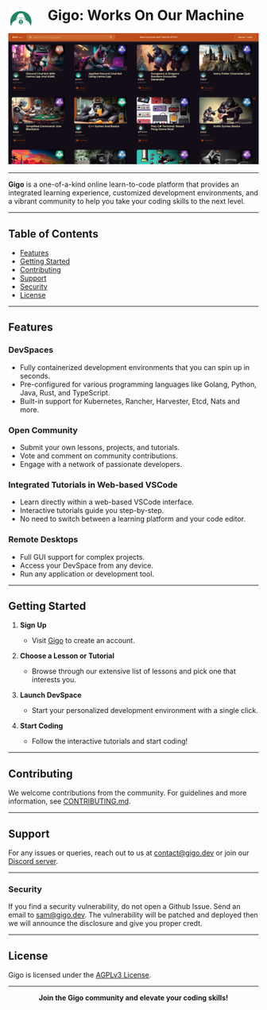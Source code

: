 <div align="center">
  <img src="images/logo.png" alt="Gigo Logo" width="50" align="left" syle="padding-bottom: 15px;"/>
  <h1>Gigo: Works On Our Machine</h1>
</div>

![Gigo Platform Preview](images/gigo-halloween-screenshot.png)

---

**Gigo** is a one-of-a-kind online learn-to-code platform that provides an integrated learning experience, customized development environments, and a vibrant community to help you take your coding skills to the next level.

---

## Table of Contents

- [Features](#features)
- [Getting Started](#getting-started)
- [Contributing](#contributing)
- [Support](#support)
- [Security](#security)
- [License](#license)

---

## Features

### DevSpaces

- Fully containerized development environments that you can spin up in seconds.
- Pre-configured for various programming languages like Golang, Python, Java, Rust, and TypeScript.
- Built-in support for Kubernetes, Rancher, Harvester, Etcd, Nats and more.

### Open Community

- Submit your own lessons, projects, and tutorials.
- Vote and comment on community contributions.
- Engage with a network of passionate developers.

### Integrated Tutorials in Web-based VSCode

- Learn directly within a web-based VSCode interface.
- Interactive tutorials guide you step-by-step.
- No need to switch between a learning platform and your code editor.

### Remote Desktops

- Full GUI support for complex projects.
- Access your DevSpace from any device.
- Run any application or development tool.

---

## Getting Started

1. **Sign Up**
    - Visit [Gigo](https://gigo.dev) to create an account.
  
2. **Choose a Lesson or Tutorial**
    - Browse through our extensive list of lessons and pick one that interests you.

3. **Launch DevSpace**
    - Start your personalized development environment with a single click.

4. **Start Coding**
    - Follow the interactive tutorials and start coding!

---

## Contributing

We welcome contributions from the community. For guidelines and more information, see [CONTRIBUTING.md](link_to_contributing_guide).

---

## Support

For any issues or queries, reach out to us at [contact@gigo.dev](mailto:contact@gigo.dev) or join our [Discord server](https://discord.gg/syShS5as).

---

### Security

If you find a security vulnerability, do not open a Github Issue. Send an email to [sam@gigo.dev](mailto:sam@gigo.dev). The vulnerability will be patched and deployed then we will announce the disclosure and give you proper credt.

---

## License

Gigo is licensed under the [AGPLv3 License](LICENSE).

---

<div align="center">
  <b>Join the Gigo community and elevate your coding skills!</b>
</div>

